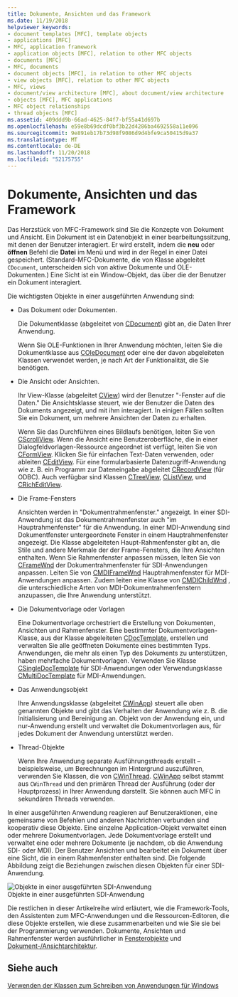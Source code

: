 ```yaml
---
title: Dokumente, Ansichten und das Framework
ms.date: 11/19/2018
helpviewer_keywords:
- document templates [MFC], template objects
- applications [MFC]
- MFC, application framework
- application objects [MFC], relation to other MFC objects
- documents [MFC]
- MFC, documents
- document objects [MFC], in relation to other MFC objects
- view objects [MFC], relation to other MFC objects
- MFC, views
- document/view architecture [MFC], about document/view architecture
- objects [MFC], MFC applications
- MFC object relationships
- thread objects [MFC]
ms.assetid: 409ddd9b-66ad-4625-84f7-bf55a41d697b
ms.openlocfilehash: e59e8b69dcdf0bf3b22d4286ba4692558a11e096
ms.sourcegitcommit: 9e891eb17b73d98f9086d9d4bfe9ca50415d9a37
ms.translationtype: MT
ms.contentlocale: de-DE
ms.lasthandoff: 11/20/2018
ms.locfileid: "52175755"
---
```

# <a name="documents-views-and-the-framework"></a>Dokumente, Ansichten und das Framework

Das Herzstück von MFC-Framework sind Sie die Konzepte von Dokument und Ansicht. Ein Dokument ist ein Datenobjekt in einer bearbeitungssitzung, mit denen der Benutzer interagiert. Er wird erstellt, indem die **neu** oder **öffnen** Befehl die **Datei** im Menü und wird in der Regel in einer Datei gespeichert. (Standard-MFC-Dokumente, die von Klasse abgeleitet `CDocument`, unterscheiden sich von aktive Dokumente und OLE-Dokumenten.) Eine Sicht ist ein Window-Objekt, das über die der Benutzer ein Dokument interagiert.

Die wichtigsten Objekte in einer ausgeführten Anwendung sind:

- Das Dokument oder Dokumenten.

   Die Dokumentklasse (abgeleitet von [CDocument](../mfc/reference/cdocument-class.md)) gibt an, die Daten Ihrer Anwendung.

   Wenn Sie OLE-Funktionen in Ihrer Anwendung möchten, leiten Sie die Dokumentklasse aus [COleDocument](../mfc/reference/coledocument-class.md) oder eine der davon abgeleiteten Klassen verwendet werden, je nach Art der Funktionalität, die Sie benötigen.

- Die Ansicht oder Ansichten.

   Ihr View-Klasse (abgeleitet [CView](../mfc/reference/cview-class.md)) wird der Benutzer "-Fenster auf die Daten." Die Ansichtsklasse steuert, wie der Benutzer die Daten des Dokuments angezeigt, und mit ihm interagiert. In einigen Fällen sollten Sie ein Dokument, um mehrere Ansichten der Daten zu erhalten.

   Wenn Sie das Durchführen eines Bildlaufs benötigen, leiten Sie von [CScrollView](../mfc/reference/cscrollview-class.md). Wenn die Ansicht eine Benutzeroberfläche, die in einer Dialogfeldvorlagen-Ressource angeordnet ist verfügt, leiten Sie von [CFormView](../mfc/reference/cformview-class.md). Klicken Sie für einfachen Text-Daten verwenden, oder ableiten [CEditView](../mfc/reference/ceditview-class.md). Für eine formularbasierte Datenzugriff-Anwendung wie z. B. ein Programm zur Dateneingabe abgeleitet [CRecordView](../mfc/reference/crecordview-class.md) (für ODBC). Auch verfügbar sind Klassen [CTreeView](../mfc/reference/ctreeview-class.md), [CListView](../mfc/reference/clistview-class.md), und [CRichEditView](../mfc/reference/cricheditview-class.md).

- Die Frame-Fensters

   Ansichten werden in "Dokumentrahmenfenster." angezeigt. In einer SDI-Anwendung ist das Dokumentrahmenfenster auch "im Hauptrahmenfenster" für die Anwendung. In einer MDI-Anwendung sind Dokumentfenster untergeordnete Fenster in einem Hauptrahmenfenster angezeigt. Die Klasse abgeleiteten Haupt-Rahmenfenster gibt an, die Stile und andere Merkmale der der Frame-Fensters, die Ihre Ansichten enthalten. Wenn Sie Rahmenfenster anpassen müssen, leiten Sie von [CFrameWnd](../mfc/reference/cframewnd-class.md) der Dokumentrahmenfenster für SDI-Anwendungen anpassen. Leiten Sie von [CMDIFrameWnd](../mfc/reference/cmdiframewnd-class.md) Hauptrahmenfenster für MDI-Anwendungen anpassen. Zudem leiten eine Klasse von [CMDIChildWnd](../mfc/reference/cmdichildwnd-class.md) , die unterschiedliche Arten von MDI-Dokumentrahmenfenstern anzupassen, die Ihre Anwendung unterstützt.

- Die Dokumentvorlage oder Vorlagen

   Eine Dokumentvorlage orchestriert die Erstellung von Dokumenten, Ansichten und Rahmenfenster. Eine bestimmter Dokumentvorlagen-Klasse, aus der Klasse abgeleiteten [CDocTemplate](../mfc/reference/cdoctemplate-class.md), erstellen und verwalten Sie alle geöffneten Dokumente eines bestimmten Typs. Anwendungen, die mehr als einen Typ des Dokuments zu unterstützen, haben mehrfache Dokumentvorlagen. Verwenden Sie Klasse [CSingleDocTemplate](../mfc/reference/csingledoctemplate-class.md) für SDI-Anwendungen oder Verwendungsklasse [CMultiDocTemplate](../mfc/reference/cmultidoctemplate-class.md) für MDI-Anwendungen.

- Das Anwendungsobjekt

   Ihre Anwendungsklasse (abgeleitet [CWinApp](../mfc/reference/cwinapp-class.md)) steuert alle oben genannten Objekte und gibt das Verhalten der Anwendung wie z. B. die Initialisierung und Bereinigung an. Objekt von der Anwendung ein, und nur-Anwendung erstellt und verwaltet die Dokumentvorlagen aus, für jedes Dokument der Anwendung unterstützt werden.

- Thread-Objekte

   Wenn Ihre Anwendung separate Ausführungsthreads erstellt – beispielsweise, um Berechnungen im Hintergrund auszuführen, verwenden Sie Klassen, die von [CWinThread](../mfc/reference/cwinthread-class.md). [CWinApp](../mfc/reference/cwinapp-class.md) selbst stammt aus `CWinThread` und den primären Thread der Ausführung (oder der Hauptprozess) in Ihrer Anwendung darstellt. Sie können auch MFC in sekundären Threads verwenden.

In einer ausgeführten Anwendung reagieren auf Benutzeraktionen, eine gemeinsame von Befehlen und anderen Nachrichten verbunden sind kooperativ diese Objekte. Eine einzelne Application-Objekt verwaltet einen oder mehrere Dokumentvorlagen. Jede Dokumentvorlage erstellt und verwaltet eine oder mehrere Dokumente (je nachdem, ob die Anwendung SDI- oder MDI). Der Benutzer Ansichten und bearbeitet ein Dokument über eine Sicht, die in einem Rahmenfenster enthalten sind. Die folgende Abbildung zeigt die Beziehungen zwischen diesen Objekten für einer SDI-Anwendung.

![Objekte in einer ausgeführten SDI-Anwendung](../mfc/media/vc386v1.gif "Objekte in einer ausgeführten SDI-Anwendung") <br/>
Objekte in einer ausgeführten SDI-Anwendung

Die restlichen in dieser Artikelreihe wird erläutert, wie die Framework-Tools, den Assistenten zum MFC-Anwendungen und die Ressourcen-Editoren, die diese Objekte erstellen, wie diese zusammenarbeiten und wie Sie sie bei der Programmierung verwenden. Dokumente, Ansichten und Rahmenfenster werden ausführlicher in [Fensterobjekte](../mfc/window-objects.md) und [Dokument-/Ansichtarchitektur](../mfc/document-view-architecture.md).

## <a name="see-also"></a>Siehe auch

[Verwenden der Klassen zum Schreiben von Anwendungen für Windows](../mfc/using-the-classes-to-write-applications-for-windows.md)
